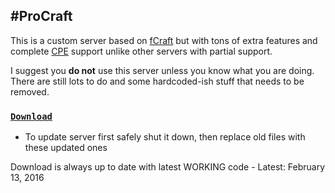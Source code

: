 #ProCraft
---
This is a custom server based on [fCraft](https://github.com/fragmer/fCraft) but with tons of extra features and complete [CPE](http://wiki.vg/CPE) support unlike other servers with partial support.

I suggest you **do not** use this server unless you know what you are doing. There are still lots to do and some hardcoded-ish stuff that needs to be removed.

### [**`Download`**](http://123dmwm.tk/ProCraft/ProCraft.zip)
* To update server first safely shut it down, then replace old files with these updated ones

Download is always up to date with latest WORKING code - Latest: February 13, 2016